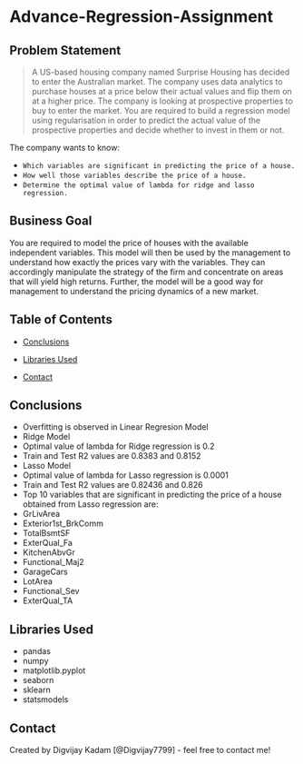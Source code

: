 # Advance-Regression-Assignment
## Problem Statement
> A US-based housing company named Surprise Housing has decided to enter the Australian market. The company uses data analytics to purchase houses at a price below their actual values and flip them on at a higher price.
> The company is looking at prospective properties to buy to enter the market. You are required to build a regression model using regularisation in order to predict the actual value of the prospective properties and decide whether to invest in them or not.

The company wants to know:
-  `Which variables are significant in predicting the price of a house.`
-  `How well those variables describe the price of a house.`
-  `Determine the optimal value of lambda for ridge and lasso regression.`

## Business Goal
You are required to model the price of houses with the available independent variables. This model will then be used by the management to understand how exactly the prices vary with the variables. They can accordingly manipulate the strategy of the firm and concentrate on areas that will yield high returns. Further, the model will be a good way for management to understand the pricing dynamics of a new market.


## Table of Contents
* [Conclusions](#conclusions)
* [Libraries Used](#libraries-used)

* [Contact](#contact)

<!-- You can include any other section that is pertinent to your problem -->



<!-- You don't have to answer all the questions - just the ones relevant to your project. -->

## Conclusions
-  Overfitting is observed in Linear Regresion Model
-  Ridge Model
-  Optimal value of lambda for Ridge regression is 0.2
-  Train and Test R2 values are 0.8383 and 0.8152
-  Lasso Model
-  Optimal value of lambda for Lasso regression is 0.0001
-  Train and Test R2 values are 0.82436 and 0.826
-  Top 10 variables that are significant in predicting the price of a house obtained from Lasso regression are:
-  GrLivArea
-  Exterior1st_BrkComm
-  TotalBsmtSF
-  ExterQual_Fa
-  KitchenAbvGr
-  Functional_Maj2
-  GarageCars
-  LotArea
-  Functional_Sev
-  ExterQual_TA

<!-- You don't have to answer all the questions - just the ones relevant to your project. -->


## Libraries Used
-  pandas
-  numpy
-  matplotlib.pyplot
-  seaborn
-  sklearn
-  statsmodels

<!-- As the libraries versions keep on changing, it is recommended to mention the version of library used in this project -->



## Contact
Created by Digvijay Kadam [@Digvijay7799] - feel free to contact me!


<!-- Optional -->
<!-- ## License -->
<!-- This project is open source and available under the [... License](). -->

<!-- You don't have to include all sections - just the one's relevant to your project -->
